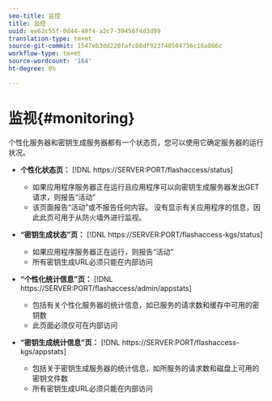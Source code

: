 ```yaml
---
seo-title: 监控
title: 监控
uuid: ee62c55f-0d44-40f4-a2c7-39456f4d3d99
translation-type: tm+mt
source-git-commit: 1547eb3dd220fafc08df923f40504736c16a866c
workflow-type: tm+mt
source-wordcount: '164'
ht-degree: 0%

---
```



# 监视{#monitoring}

个性化服务器和密钥生成服务器都有一个状态页，您可以使用它确定服务器的运行状况。

* **个性化状态页：** [!DNL https://SERVER:PORT/flashaccess/status]

   * 如果应用程序服务器正在运行且应用程序可以向密钥生成服务器发出GET请求，则报告“活动”
   * 该页面报告“活动”或不报告任何内容。 没有显示有关应用程序的信息，因此此页可用于从防火墙外进行监视。

* **“密钥生成状态”页：** [!DNL https://SERVER:PORT/flashaccess-kgs/status]

   * 如果应用程序服务器正在运行，则报告“活动”
   * 所有密钥生成URL必须只能在内部访问

* **“个性化统计信息”页：** [!DNL https://SERVER:PORT/flashaccess/admin/appstats]

   * 包括有关个性化服务器的统计信息，如已服务的请求数和缓存中可用的密钥数
   * 此页面必须仅可在内部访问

* **“密钥生成统计信息”页：** [!DNL https://SERVER:PORT/flashaccess-kgs/appstats]

   * 包括关于密钥生成服务器的统计信息，如所服务的请求数和磁盘上可用的密钥文件数
   * 所有密钥生成URL必须只能在内部访问

